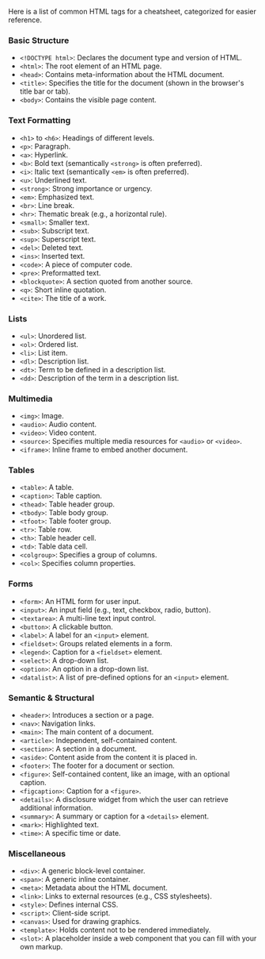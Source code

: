 Here is a list of common HTML tags for a cheatsheet, categorized for easier reference.

### Basic Structure

- `<!DOCTYPE html>`: Declares the document type and version of HTML.
- `<html>`: The root element of an HTML page.
- `<head>`: Contains meta-information about the HTML document.
- `<title>`: Specifies the title for the document (shown in the browser's title bar or tab).
- `<body>`: Contains the visible page content.

### Text Formatting

- `<h1>` to `<h6>`: Headings of different levels.
- `<p>`: Paragraph.
- `<a>`: Hyperlink.
- `<b>`: Bold text (semantically `<strong>` is often preferred).
- `<i>`: Italic text (semantically `<em>` is often preferred).
- `<u>`: Underlined text.
- `<strong>`: Strong importance or urgency.
- `<em>`: Emphasized text.
- `<br>`: Line break.
- `<hr>`: Thematic break (e.g., a horizontal rule).
- `<small>`: Smaller text.
- `<sub>`: Subscript text.
- `<sup>`: Superscript text.
- `<del>`: Deleted text.
- `<ins>`: Inserted text.
- `<code>`: A piece of computer code.
- `<pre>`: Preformatted text.
- `<blockquote>`: A section quoted from another source.
- `<q>`: Short inline quotation.
- `<cite>`: The title of a work.

### Lists

- `<ul>`: Unordered list.
- `<ol>`: Ordered list.
- `<li>`: List item.
- `<dl>`: Description list.
- `<dt>`: Term to be defined in a description list.
- `<dd>`: Description of the term in a description list.

### Multimedia

- `<img>`: Image.
- `<audio>`: Audio content.
- `<video>`: Video content.
- `<source>`: Specifies multiple media resources for `<audio>` or `<video>`.
- `<iframe>`: Inline frame to embed another document.

### Tables

- `<table>`: A table.
- `<caption>`: Table caption.
- `<thead>`: Table header group.
- `<tbody>`: Table body group.
- `<tfoot>`: Table footer group.
- `<tr>`: Table row.
- `<th>`: Table header cell.
- `<td>`: Table data cell.
- `<colgroup>`: Specifies a group of columns.
- `<col>`: Specifies column properties.

### Forms

- `<form>`: An HTML form for user input.
- `<input>`: An input field (e.g., text, checkbox, radio, button).
- `<textarea>`: A multi-line text input control.
- `<button>`: A clickable button.
- `<label>`: A label for an `<input>` element.
- `<fieldset>`: Groups related elements in a form.
- `<legend>`: Caption for a `<fieldset>` element.
- `<select>`: A drop-down list.
- `<option>`: An option in a drop-down list.
- `<datalist>`: A list of pre-defined options for an `<input>` element.

### Semantic & Structural

- `<header>`: Introduces a section or a page.
- `<nav>`: Navigation links.
- `<main>`: The main content of a document.
- `<article>`: Independent, self-contained content.
- `<section>`: A section in a document.
- `<aside>`: Content aside from the content it is placed in.
- `<footer>`: The footer for a document or section.
- `<figure>`: Self-contained content, like an image, with an optional caption.
- `<figcaption>`: Caption for a `<figure>`.
- `<details>`: A disclosure widget from which the user can retrieve additional information.
- `<summary>`: A summary or caption for a `<details>` element.
- `<mark>`: Highlighted text.
- `<time>`: A specific time or date.

### Miscellaneous

- `<div>`: A generic block-level container.
- `<span>`: A generic inline container.
- `<meta>`: Metadata about the HTML document.
- `<link>`: Links to external resources (e.g., CSS stylesheets).
- `<style>`: Defines internal CSS.
- `<script>`: Client-side script.
- `<canvas>`: Used for drawing graphics.
- `<template>`: Holds content not to be rendered immediately.
- `<slot>`: A placeholder inside a web component that you can fill with your own markup.
